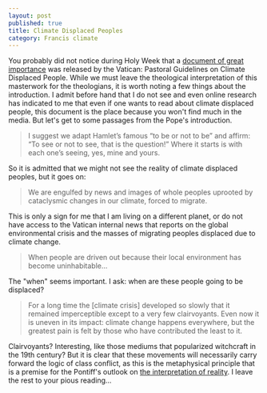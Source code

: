 ```yaml
---
layout: post
published: true
title: Climate Displaced Peoples
category: Francis climate
---
```

You probably did not notice during Holy Week that a [document of great importance](https://bit.ly/3d6cLWr) was released by the Vatican: Pastoral Guidelines on Climate Displaced People.  While we must leave the theological interpretation of this masterwork for the theologians, it is worth noting a few things about the introduction. I admit before hand that I do not see and even online research has indicated to me that even if one wants to read about climate displaced people, this document is the place because you won't find much in the media.  But let's get to some passages from the Pope's introduction.

>I suggest we adapt Hamlet’s famous “to be or not to be” and affirm: “To see or not to see, that is the question!” Where it starts is with each one’s seeing, yes, mine and yours.

So it is admitted that we might not see the reality of climate displaced peoples, but it goes on:
>We are engulfed by news and images of whole peoples uprooted by cataclysmic changes in our climate, forced to migrate.

This is only a sign for me that I am living on a different planet, or do not have access to the Vatican internal news that reports on the global environmental crisis and the masses of migrating peoples displaced due to climate change.
>When people are driven out because their local environment has become uninhabitable...

The "when" seems important.  I ask: when are these people going to be displaced?
>For a long time the [climate crisis] developed so slowly that it remained imperceptible except to a very few clairvoyants. Even now it is uneven in its impact: climate change happens everywhere, but the greatest pain is felt by those who have contributed the least to it.

Clairvoyants?  Interesting, like those mediums that popularized witchcraft in the 19th century?  But it is clear that these movements will necessarily carry forward the logic of class conflict, as this is the metaphysical principle that is a premise for the Pontiff's outlook on [the interpretation of reality](https://bit.ly/2Qi8l5P). I leave the rest to your pious reading...

